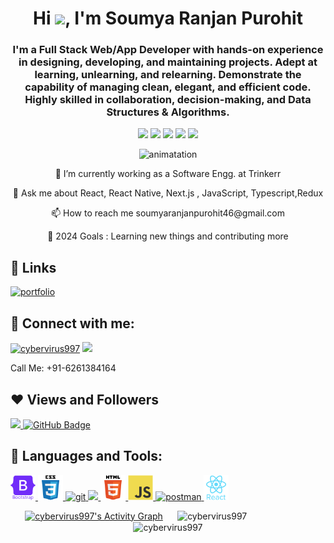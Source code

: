 
<h1 align="center">Hi <img src="https://raw.githubusercontent.com/MartinHeinz/MartinHeinz/master/wave.gif" width="30px">, I'm Soumya Ranjan Purohit</h1>
<h3 align="center">I'm a Full Stack Web/App Developer with hands-on experience in designing, developing, and maintaining projects. Adept at learning, unlearning, and relearning. Demonstrate the capability of managing clean, elegant, and efficient code. Highly skilled in collaboration, decision-making, and Data Structures & Algorithms.</h3>

<p align= "center">

<img src="https://img.shields.io/badge/JS-Javascript-red"/>
<img src="https://img.shields.io/badge/React-React-blue"/>
<img src="https://img.shields.io/badge/Node-node-green"/>
<img src="https://img.shields.io/badge/express-Express-blueviolet"/>
<img src="https://img.shields.io/badge/Mongodb-mongodb-brightgreen"/>
</p>

<div align="center">
  <img src="https://user-images.githubusercontent.com/77038954/133616013-7488fc92-9b6d-4df9-b2a3-88ba9636d49e.png" width="30%"src="" alt="animatation" />
</div>


<div align="center">
   <p> 🌱 I’m currently working as a Software Engg. at Trinkerr</p>
   <p> 💬 Ask me about React, React Native, Next.js , JavaScript, Typescript,Redux </p>
   <p> 📫 How to reach me soumyaranjanpurohit46@gmail.com</p>
  <p>🥅 2024 Goals : Learning new things and contributing more</p>
</div>

## 🔗 Links
[![portfolio](https://img.shields.io/badge/my_portfolio-000?style=for-the-badge&logo=ko-fi&logoColor=white)](https://soumya-ranjan-purohit.vercel.app/)

## 🔗 Connect with me:
<span align="left">
  <a href="https://www.linkedin.com/in/soumya-ranjan-purohit-90a3a194/" target="blank"><img src="https://img.shields.io/badge/LinkedIn-0077B5?style=for-the-badge&logo=linkedin&logoColor=white" alt="cybervirus997"/></a>
      <a href="mailto:soumyaranjanpurohit46@gmail.com">
        <img src="https://img.shields.io/badge/Gmail-D14836?style=for-the-badge&logo=gmail&logoColor=white"   />
      </a>
    <p>Call Me: +91-6261384164</p>
</span>

## ❤ Views and Followers
<a href="https://github.com/cybervirus997/github-profile-views-counter">
    <img src="https://komarev.com/ghpvc/?username=cybervirus997">
</a>
<a href="https://github.com/cybervirus997?tab=followers"><img src="https://img.shields.io/github/followers/cybervirus997?label=Followers&style=social" alt="GitHub Badge"></a>

 ## 🚀 Languages and Tools:
<p > <a href="https://getbootstrap.com" target="_blank"> <img src="https://raw.githubusercontent.com/devicons/devicon/master/icons/bootstrap/bootstrap-plain-wordmark.svg" alt="bootstrap" width="40" height="40"/> </a> <a href="https://www.w3schools.com/css/" target="_blank"> <img src="https://raw.githubusercontent.com/devicons/devicon/master/icons/css3/css3-original-wordmark.svg" alt="css3" width="40" height="40"/> </a> <a href="https://git-scm.com/" target="_blank"> <img src="https://www.vectorlogo.zone/logos/git-scm/git-scm-icon.svg" alt="git" width="40" height="40"/> </a> <a href="https://redux.js.org" target="_blank"> <img src="https://img.icons8.com/color/48/000000/redux.png"/> </a>  <a href="https://www.w3.org/html/" target="_blank"> <img src="https://raw.githubusercontent.com/devicons/devicon/master/icons/html5/html5-original-wordmark.svg" alt="html5" width="40" height="40"/> </a> <a href="https://developer.mozilla.org/en-US/docs/Web/JavaScript" target="_blank"> <img src="https://raw.githubusercontent.com/devicons/devicon/master/icons/javascript/javascript-original.svg" alt="javascript" width="40" height="40"/> </a> <a href="https://postman.com" target="_blank"> <img src="https://www.vectorlogo.zone/logos/getpostman/getpostman-icon.svg" alt="postman" width="40" height="40"/> </a> <a href="https://reactjs.org/" target="_blank"> <img src="https://raw.githubusercontent.com/devicons/devicon/master/icons/react/react-original-wordmark.svg" alt="react" width="40" height="40"/> </a> </p>



<div align="left">
  <p>
<!--     <img align="left" src="https://github-readme-stats.vercel.app/api?username=cybervirus997&theme=synthwave" alt="cybervirus997" width="47%" /> -->
    <img align="right" src="https://github-readme-streak-stats.herokuapp.com/?user=cybervirus997&theme=synthwave" alt="cybervirus997" width="47%" />
  </p>
</div>
 
 
<div align="center">
<a href="https://github.com/cybervirus997/github-readme-activity-graph"><img alt="cybervirus997's Activity Graph" src="https://activity-graph.herokuapp.com/graph?username=cybervirus997&bg_color=1F222E&color=F8D866&line=F85D7F&point=FFFFFF&hide_border=true" /></a>
</div>
  
<div align="center">
   <img align="center"src="https://github-readme-stats.vercel.app/api/top-langs?username=cybervirus997&theme=synthwave" alt="cybervirus997" />
</div>


